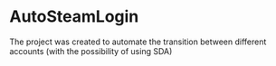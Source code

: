 # AutoSteamLogin

The project was created to automate the transition between different accounts (with the possibility of using SDA)

